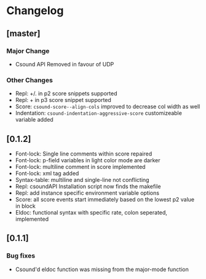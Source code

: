 # Changelog
## [master]
### Major Change
- Csound API Removed in favour of UDP
### Other Changes
- Repl: +/. in p2 score snippets supported
- Repl: + in p3 score snippet supported
- Score: `csound-score--align-cols` improved to decrease col width as well
- Indentation: `csound-indentation-aggressive-score` customizeable variable added 


## [0.1.2]
- Font-lock: Single line comments within score repaired
- Font-lock: p-field variables in light color mode are darker
- Font-lock: multiline comment in score implemented
- Font-lock: <CsLicense> xml tag added
- Syntax-table: multiline and single-line not conflicting
- Repl: csoundAPI Installation script now finds the makefile
- Repl: add instance specific environment variable options
- Score: all score events start immediately based on the lowest p2 value in block
- Eldoc: functional syntax with specific rate, colon seperated, implemented

## [0.1.1]

### Bug fixes
- Csound'd eldoc function was missing from the major-mode function
